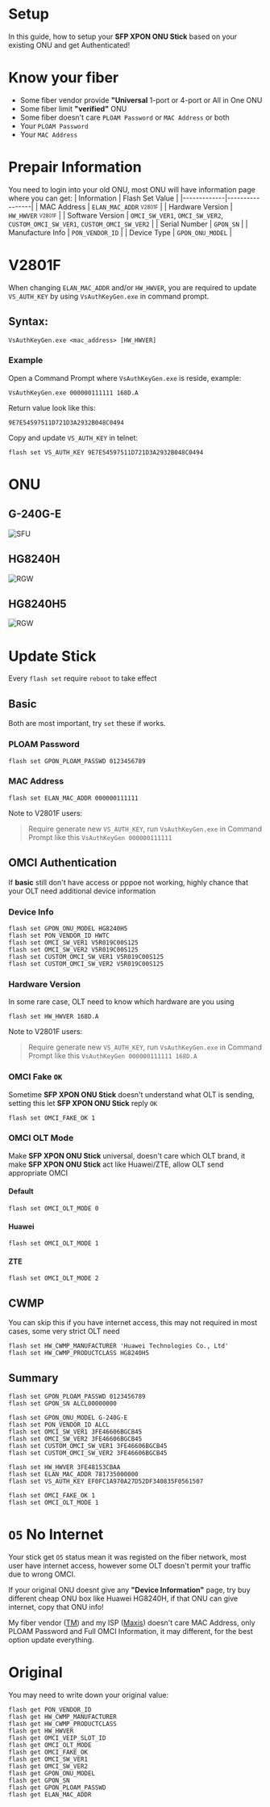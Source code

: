 # Setup
In this guide, how to setup your **SFP XPON ONU Stick** based on your existing ONU and get Authenticated!

# Know your fiber
* Some fiber vendor provide **"Universal** 1-port or 4-port or All in One ONU
* Some fiber limit **"verified"** ONU
* Some fiber doesn't care `PLOAM Password` or `MAC Address` or both
* Your `PLOAM Password`
* Your `MAC Address`

# Prepair Information
You need to login into your old ONU, most ONU will have information page where you can get:
| Information | Flash Set Value |
|-------------|-----------------|
| MAC Address | `ELAN_MAC_ADDR` <sub><sup>V2801F</sup></sub> |
| Hardware Version | `HW_HWVER` <sub><sup>V2801F</sup></sub> |
| Software Version | `OMCI_SW_VER1`, `OMCI_SW_VER2`, `CUSTOM_OMCI_SW_VER1`, `CUSTOM_OMCI_SW_VER2` |
| Serial Number | `GPON_SN` |
| Manufacture Info | `PON_VENDOR_ID` |
| Device Type | `GPON_ONU_MODEL` |

# V2801F
When changing `ELAN_MAC_ADDR` and/or `HW_HWVER`, you are required to update `VS_AUTH_KEY` by using `VsAuthKeyGen.exe` in command prompt.

## Syntax:
```
VsAuthKeyGen.exe <mac_address> [HW_HWVER]
```

### Example
Open a Command Prompt where `VsAuthKeyGen.exe` is reside, example:
```
VsAuthKeyGen.exe 000000111111 168D.A
```

Return value look like this:
```
9E7E54597511D721D3A2932B048C0494
```

Copy and update `VS_AUTH_KEY` in telnet:
```
flash set VS_AUTH_KEY 9E7E54597511D721D3A2932B048C0494
```

# ONU
## G-240G-E
![SFU](Images/G-240G-E.png)

## HG8240H
![RGW](Images/HG8240H.png)

## HG8240H5
![RGW](Images/HG8240H5.png)


# Update Stick
Every `flash set` require `reboot` to take effect

## Basic
Both are most important, try `set` these if works.

### PLOAM Password
```
flash set GPON_PLOAM_PASSWD 0123456789
```

### MAC Address
```
flash set ELAN_MAC_ADDR 000000111111
```
Note to V2801F users:
> Require generate new `VS_AUTH_KEY`, run `VsAuthKeyGen.exe` in Command Prompt like this `VsAuthKeyGen 000000111111`

## OMCI Authentication
If **basic** still don't have access or pppoe not working, highly chance that your OLT need additional device information

### Device Info
```
flash set GPON_ONU_MODEL HG8240H5
flash set PON_VENDOR_ID HWTC
flash set OMCI_SW_VER1 V5R019C00S125
flash set OMCI_SW_VER2 V5R019C00S125
flash set CUSTOM_OMCI_SW_VER1 V5R019C00S125
flash set CUSTOM_OMCI_SW_VER2 V5R019C00S125
```

### Hardware Version
In some rare case, OLT need to know which hardware are you using
```
flash set HW_HWVER 168D.A
```
Note to V2801F users:
> Require generate new `VS_AUTH_KEY`, run `VsAuthKeyGen.exe` in Command Prompt like this `VsAuthKeyGen 000000111111 168D.A`

### OMCI Fake `OK`
Sometime **SFP XPON ONU Stick** doesn't understand what OLT is sending, setting this let **SFP XPON ONU Stick** reply `OK`
```
flash set OMCI_FAKE_OK 1
```

### OMCI OLT Mode
Make **SFP XPON ONU Stick** universal, doesn't care which OLT brand, it make **SFP XPON ONU Stick** act like Huawei/ZTE, allow OLT send appropriate OMCI

#### Default
```
flash set OMCI_OLT_MODE 0
```
#### Huawei
```
flash set OMCI_OLT_MODE 1
```
#### ZTE
```
flash set OMCI_OLT_MODE 2
```

## CWMP
You can skip this if you have internet access, this may not required in most cases, some very strict OLT need

```
flash set HW_CWMP_MANUFACTURER 'Huawei Technologies Co., Ltd'
flash set HW_CWMP_PRODUCTCLASS HG8240H5
```

## Summary
```
flash set GPON_PLOAM_PASSWD 0123456789
flash set GPON_SN ALCL00000000

flash set GPON_ONU_MODEL G-240G-E
flash set PON_VENDOR_ID ALCL
flash set OMCI_SW_VER1 3FE46606BGCB45
flash set OMCI_SW_VER2 3FE46606BGCB45
flash set CUSTOM_OMCI_SW_VER1 3FE46606BGCB45
flash set CUSTOM_OMCI_SW_VER2 3FE46606BGCB45

flash set HW_HWVER 3FE48153CBAA
flash set ELAN_MAC_ADDR 781735000000
flash set VS_AUTH_KEY EF0FC1A970A27D52DF340835F0561507

flash set OMCI_FAKE_OK 1
flash set OMCI_OLT_MODE 1
```

# `O5` No Internet
Your stick get `O5` status mean it was registed on the fiber network, most user have internet access, however some OLT doesn't permit your traffic due to wrong OMCI.

If your original ONU doesnt give any **"Device Information"** page, try buy different cheap ONU box like Huawei HG8240H, if that ONU can give internet, copy that ONU info!

My fiber vendor ([TM](https://unifi.com.my/)) and my ISP ([Maxis](https://www.maxis.com.my/)) doesn't care MAC Address, only PLOAM Password and Full OMCI Information, it may different, for the best option update everything.

# Original
You may need to write down your original value:
```
flash get PON_VENDOR_ID
flash get HW_CWMP_MANUFACTURER
flash get HW_CWMP_PRODUCTCLASS
flash get HW_HWVER
flash get OMCI_VEIP_SLOT_ID
flash get OMCI_OLT_MODE
flash get OMCI_FAKE_OK
flash get OMCI_SW_VER1
flash get OMCI_SW_VER2
flash get GPON_ONU_MODEL
flash get GPON_SN
flash get GPON_PLOAM_PASSWD
flash get ELAN_MAC_ADDR
```
